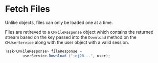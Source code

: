 # Fetch Files

Unlike objects, files can only be loaded one at a time.

Files are retireved to a `CMFileResponse` object which contains the returned stream based on the key passed into the `Download` method on the `CMUserService` along with the user object with a valid session.

```csharp
Task<CMFileResponse> fileResponse = 
   		userService.Download ("iej20...", user);
```

